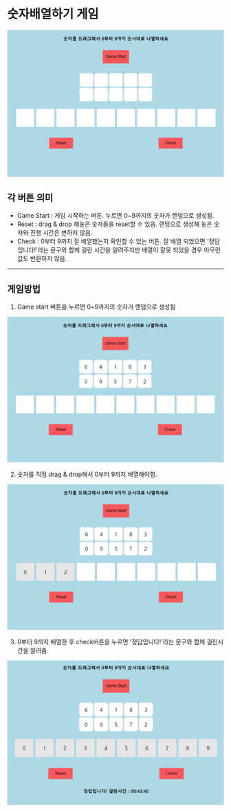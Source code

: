 # 숫자배열하기 게임

![number_array](./image/첫이미지.PNG)

## 각 버튼 의미
+ Game Start : 게임 시작하는 버튼. 누르면 0~9까지의 숫자가 랜덤으로 생성됨.
+ Reset : drag & drop 해놓은 숫자들을 reset할 수 있음. 랜덤으로 생성해 놓은 숫자와 진행 시간은 변하지 않음.
+ Check : 0부터 9까지 잘 배열했는지 확인할 수 있는 버튼. 잘 배열 되었으면 '정답입니다!'라는 문구와 함께 걸린 시간을 알려주지만 배열이 잘못 되었을 경우 아무런 값도 반환하지 않음.

------


## 게임방법
1. Game start 버튼을 누르면 0~9까지의 숫자가 랜덤으로 생성됨

![number_array](./image/게임시작.PNG)

2. 숫자를 직접 drag & drop해서 0부터 9까지 배열해야함. 

![number_array](./image/게임중간.PNG)

3. 0부터 9까지 배열한 후 check버튼을 누르면 '정답입니다!'라는 문구와 함께 걸린시간을 알려줌.

![number_array](./image/게임종료.PNG)